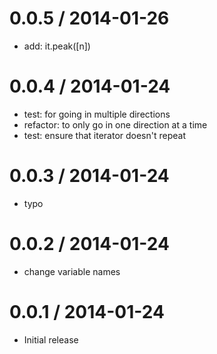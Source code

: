
0.0.5 / 2014-01-26
==================

 * add: it.peak([n])

0.0.4 / 2014-01-24
==================

 * test: for going in multiple directions
 * refactor: to only go in one direction at a time
 * test: ensure that iterator doesn't repeat

0.0.3 / 2014-01-24
==================

 * typo

0.0.2 / 2014-01-24
==================

 * change variable names

0.0.1 / 2014-01-24
==================

 * Initial release
